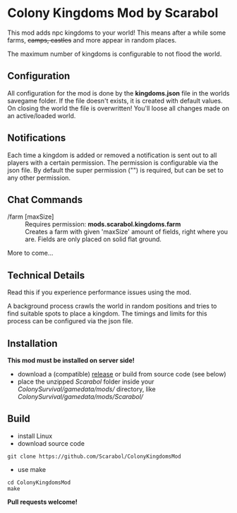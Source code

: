 
# Colony Kingdoms Mod by Scarabol

This mod adds npc kingdoms to your world! This means after a while some farms, ~~camps, castles~~ and more appear in random places.

The maximum number of kingdoms is configurable to not flood the world.


## Configuration ##

All configuration for the mod is done by the **kingdoms.json** file in the worlds savegame folder.
If the file doesn't exists, it is created with default values.
On closing the world the file is overwritten! You'll loose all changes made on an active/loaded world.


## Notifications ##

Each time a kingdom is added or removed a notification is sent out to all players with a certain permission.
The permission is configurable via the json file.
By default the super permission ("") is required, but can be set to any other permission.


## Chat Commands ##

<dl>
<dt>/farm [maxSize]</dt>
<dd>Requires permission: <b>mods.scarabol.kingdoms.farm</b><br>Creates a farm with given 'maxSize' amount of fields, right where you are. Fields are only placed on solid flat ground.</dd>
</dl>

More to come...


## Technical Details ##

Read this if you experience performance issues using the mod.

A background process crawls the world in random positions and tries to find suitable spots to place a kingdom.
The timings and limits for this process can be configured via the json file.


## Installation

**This mod must be installed on server side!**

* download a (compatible) [release](https://github.com/Scarabol/ColonyKingdomsMod/releases) or build from source code (see below)
* place the unzipped *Scarabol* folder inside your *ColonySurvival/gamedata/mods/* directory, like *ColonySurvival/gamedata/mods/Scarabol/*

## Build

* install Linux
* download source code
```Shell
git clone https://github.com/Scarabol/ColonyKingdomsMod
```
* use make
```Shell
cd ColonyKingdomsMod
make
```

**Pull requests welcome!**

